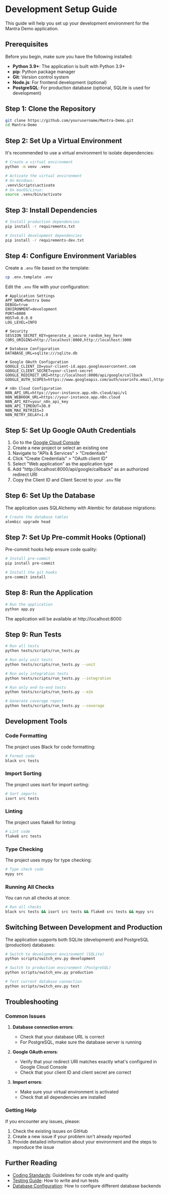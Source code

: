 # Development Setup Guide

This guide will help you set up your development environment for the Mantra Demo application.

## Prerequisites

Before you begin, make sure you have the following installed:

- **Python 3.9+**: The application is built with Python 3.9+
- **pip**: Python package manager
- **Git**: Version control system
- **Node.js**: For frontend development (optional)
- **PostgreSQL**: For production database (optional, SQLite is used for development)

## Step 1: Clone the Repository

```bash
git clone https://github.com/yourusername/Mantra-Demo.git
cd Mantra-Demo
```

## Step 2: Set Up a Virtual Environment

It's recommended to use a virtual environment to isolate dependencies:

```bash
# Create a virtual environment
python -m venv .venv

# Activate the virtual environment
# On Windows:
.venv\Scripts\activate
# On macOS/Linux:
source .venv/bin/activate
```

## Step 3: Install Dependencies

```bash
# Install production dependencies
pip install -r requirements.txt

# Install development dependencies
pip install -r requirements-dev.txt
```

## Step 4: Configure Environment Variables

Create a `.env` file based on the template:

```bash
cp .env.template .env
```

Edit the `.env` file with your configuration:

```
# Application Settings
APP_NAME=Mantra Demo
DEBUG=true
ENVIRONMENT=development
PORT=8000
HOST=0.0.0.0
LOG_LEVEL=INFO

# Security
SESSION_SECRET_KEY=generate_a_secure_random_key_here
CORS_ORIGINS=http://localhost:8000,http://localhost:3000

# Database Configuration
DATABASE_URL=sqlite:///sqlite.db

# Google OAuth Configuration
GOOGLE_CLIENT_ID=your-client-id.apps.googleusercontent.com
GOOGLE_CLIENT_SECRET=your-client-secret
GOOGLE_REDIRECT_URI=http://localhost:8000/api/google/callback
GOOGLE_AUTH_SCOPES=https://www.googleapis.com/auth/userinfo.email,https://www.googleapis.com/auth/userinfo.profile,https://www.googleapis.com/auth/gmail.readonly,https://www.googleapis.com/auth/calendar.readonly

# n8n Cloud Configuration
N8N_API_URL=https://your-instance.app.n8n.cloud/api/v1
N8N_WEBHOOK_URL=https://your-instance.app.n8n.cloud
N8N_API_KEY=your_n8n_api_key
N8N_API_TIMEOUT=30.0
N8N_MAX_RETRIES=3
N8N_RETRY_DELAY=1.0
```

## Step 5: Set Up Google OAuth Credentials

1. Go to the [Google Cloud Console](https://console.cloud.google.com/)
2. Create a new project or select an existing one
3. Navigate to "APIs & Services" > "Credentials"
4. Click "Create Credentials" > "OAuth client ID"
5. Select "Web application" as the application type
6. Add "http://localhost:8000/api/google/callback" as an authorized redirect URI
7. Copy the Client ID and Client Secret to your `.env` file

## Step 6: Set Up the Database

The application uses SQLAlchemy with Alembic for database migrations:

```bash
# Create the database tables
alembic upgrade head
```

## Step 7: Set Up Pre-commit Hooks (Optional)

Pre-commit hooks help ensure code quality:

```bash
# Install pre-commit
pip install pre-commit

# Install the git hooks
pre-commit install
```

## Step 8: Run the Application

```bash
# Run the application
python app.py
```

The application will be available at http://localhost:8000

## Step 9: Run Tests

```bash
# Run all tests
python tests/scripts/run_tests.py

# Run only unit tests
python tests/scripts/run_tests.py --unit

# Run only integration tests
python tests/scripts/run_tests.py --integration

# Run only end-to-end tests
python tests/scripts/run_tests.py --e2e

# Generate coverage report
python tests/scripts/run_tests.py --coverage
```

## Development Tools

### Code Formatting

The project uses Black for code formatting:

```bash
# Format code
black src tests
```

### Import Sorting

The project uses isort for import sorting:

```bash
# Sort imports
isort src tests
```

### Linting

The project uses flake8 for linting:

```bash
# Lint code
flake8 src tests
```

### Type Checking

The project uses mypy for type checking:

```bash
# Type check code
mypy src
```

### Running All Checks

You can run all checks at once:

```bash
# Run all checks
black src tests && isort src tests && flake8 src tests && mypy src
```

## Switching Between Development and Production

The application supports both SQLite (development) and PostgreSQL (production) databases:

```bash
# Switch to development environment (SQLite)
python scripts/switch_env.py development

# Switch to production environment (PostgreSQL)
python scripts/switch_env.py production

# Test current database connection
python scripts/switch_env.py test
```

## Troubleshooting

### Common Issues

1. **Database connection errors**:
   - Check that your database URL is correct
   - For PostgreSQL, make sure the database server is running

2. **Google OAuth errors**:
   - Verify that your redirect URI matches exactly what's configured in Google Cloud Console
   - Check that your client ID and client secret are correct

3. **Import errors**:
   - Make sure your virtual environment is activated
   - Check that all dependencies are installed

### Getting Help

If you encounter any issues, please:

1. Check the existing issues on GitHub
2. Create a new issue if your problem isn't already reported
3. Provide detailed information about your environment and the steps to reproduce the issue

## Further Reading

- [Coding Standards](coding_standards.md): Guidelines for code style and quality
- [Testing Guide](../guides/testing.md): How to write and run tests
- [Database Configuration](../guides/database_config.md): How to configure different database backends
